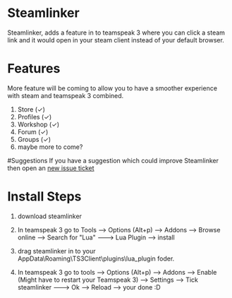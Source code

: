 # Steamlinker
Steamlinker, adds a feature in to teamspeak 3 where you can click a steam link and it would open in your steam client instead of your default browser. 

# Features
More feature will be coming to allow you to have a smoother experience with steam and teamspeak 3 combined.

1. Store (✓)
2. Profiles (✓)
3. Workshop (✓)
4. Forum (✓)
5. Groups (✓)
6. maybe more to come?

#Suggestions
If you have a suggestion which could improve Steamlinker then open an [new issue ticket](https://github.com/Galtrox/Steamlinker/issues)


# Install Steps

1. download steamlinker

2. In teamspeak 3 go to Tools --> Options (Alt+p) --> Addons --> Browse online --> Search for "Lua" ---> Lua Plugin --> install 

3. drag steamlinker in to your AppData\Roaming\TS3Client\plugins\lua_plugin foder.

4. In teamspeak 3 go to tools --> Options (Alt+p) --> Addons --> Enable (Might have to restart your Teamspeak 3) --> Settings --> Tick steamlinker ---> Ok --> Reload --> your done :D
